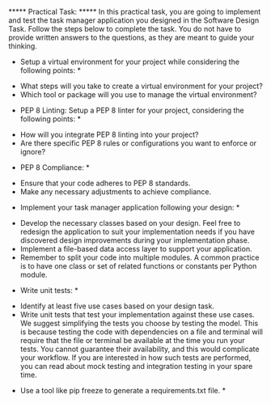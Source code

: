 ***** Practical Task: *****
In this practical task, you are going to implement and test the task manager application you designed in the Software Design Task. Follow the steps below to complete the task. You do not have to provide written answers to the questions, as they are meant to guide your thinking.

* Setup a virtual environment for your project while considering the following points: *

- What steps will you take to create a virtual environment for your project?
- Which tool or package will you use to manage the virtual environment?

* PEP 8 Linting: Setup a PEP 8 linter for your project, considering the following points: *

- How will you integrate PEP 8 linting into your project?
- Are there specific PEP 8 rules or configurations you want to enforce or ignore?

* PEP 8 Compliance: *

- Ensure that your code adheres to PEP 8 standards.
- Make any necessary adjustments to achieve compliance.

* Implement your task manager application following your design: *

- Develop the necessary classes based on your design. Feel free to redesign the application to suit your implementation needs if you have discovered design improvements during your implementation phase.
- Implement a file-based data access layer to support your application.
- Remember to split your code into multiple modules. A common practice is to have one class or set of related functions or constants per Python module.

* Write unit tests: *

- Identify at least five use cases based on your design task.
- Write unit tests that test your implementation against these use cases. We suggest simplifying the tests you choose by testing the model. This is because testing the code with dependencies on a file and terminal will require that the file or terminal be available at the time you run your tests. You cannot guarantee their availability, and this would complicate your workflow.
If you are interested in how such tests are performed, you can read about mock testing and integration testing in your spare time.

* Use a tool like pip freeze to generate a requirements.txt file. *

